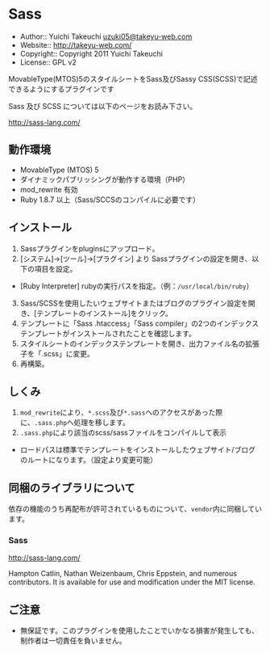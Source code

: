 # Sass
* Author:: Yuichi Takeuchi <uzuki05@takeyu-web.com>
* Website:: http://takeyu-web.com/
* Copyright:: Copyright 2011 Yuichi Takeuchi
* License:: GPL v2

MovableType(MTOS)5のスタイルシートをSass及びSassy CSS(SCSS)で記述できるようにするプラグインです

Sass 及び SCSS については以下のページをお読み下さい。

http://sass-lang.com/


## 動作環境

- MovableType (MTOS) 5
- ダイナミックパブリッシングが動作する環境（PHP）
- mod_rewrite 有効
- Ruby 1.8.7 以上（Sass/SCCSのコンパイルに必要です）


## インストール

1. Sassプラグインをpluginsにアップロード。
2. [システム]->[ツール]->[プラグイン] より Sassプラグインの設定を開き、以下の項目を設定。
  - [Ruby Interpreter] rubyの実行パスを指定。（例：`/usr/local/bin/ruby`）
3. Sass/SCSSを使用したいウェブサイトまたはブログのプラグイン設定を開き、[テンプレートのインストール]をクリック。
4. テンプレートに「Sass .htaccess」「Sass compiler」の2つのインデックステンプレートがインストールされたことを確認します。
5. スタイルシートのインデックステンプレートを開き、出力ファイル名の拡張子を「.scss」に変更。
6. 再構築。


## しくみ

1. `mod_rewrite`により、`*.scss`及び`*.sass`へのアクセスがあった際に、`.sass.php`へ処理を移します。
2. `.sass.php`により該当のscss/sassファイルをコンパイルして表示
  - ロードパスは標準でテンプレートをインストールしたウェブサイト/ブログのルートになります。（設定より変更可能）


## 同梱のライブラリについて
依存の機能のうち再配布が許可されているものについて、`vendor`内に同梱しています。


### Sass
http://sass-lang.com/

Hampton Catlin, Nathan Weizenbaum, Chris Eppstein, and numerous contributors. It is available for use and modification under the MIT license.


## ご注意
* 無保証です。このプラグインを使用したことでいかなる損害が発生しても、制作者は一切責任を負いません。

